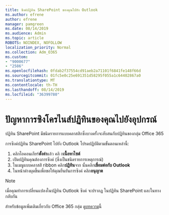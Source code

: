```yaml
---
title: ซิงค์ปฏิทิน SharePoint ของคุณไปยัง Outlook
ms.author: efrene
author: efrene
manager: pamgreen
ms.date: 08/14/2019
ms.audience: Admin
ms.topic: article
ROBOTS: NOINDEX, NOFOLLOW
localization_priority: Normal
ms.collection: Adm_O365
ms.custom:
- "9000677"
- "2586"
ms.openlocfilehash: 0fdab2f37554cd91aeb2a71101f6841fe148f66d
ms.sourcegitcommit: 01fc5e0c25e691351d58295f055a1c64402867a0
ms.translationtype: MT
ms.contentlocale: th-TH
ms.lasthandoff: 08/14/2019
ms.locfileid: "36399780"
---
```

# <a name="issues-synchronizing-your-calendar-to-devices"></a>ปัญหาการซิงโครไนส์ปฏิทินของคุณไปยังอุปกรณ์

ปฏิทิน SharePoint มีชนิดรายการแบบคลาสสิกซึ่งบางครั้งจะสับสนกับปฏิทินของกลุ่ม Office 365

การซิงค์ปฏิทิน SharePoint ไปยัง Outlook โปรดปฏิบัติตามขั้นตอนเหล่านี้:

1. คลิกไอคอนเกียร์**ตั้งค่า**แล้ว คลิ ก**เนื้อหาไซต์**
2. เปิดปฏิทินคุณต้องการซิงค์ (ซึ่งเป็นชนิดรายการเหตุการณ์)
3. ในเมนูแบบคลาสสิ ribbon คลิก**ปฏิทิน**จาก นั้นคลิก**เชื่อมต่อกับ Outlook**
4. ในหน้าต่างผุดขึ้นเพื่อขอให้คุณยืนยันการซิงค์ คลิก**อนุญาต**

>[!Note]
> เมื่อคุณทำการเปลี่ยนแปลงในปฏิทิน Outlook ซิงค์ จะปรากฏ ในปฏิทิน SharePoint และในทางกลับกัน

สำหรับข้อมูลเพิ่มเติมเกี่ยวกับ Office 365 กลุ่ม ดู[บทความ](https://support.office.com/en-us/article/Learn-about-Office-365-groups-b565caa1-5c40-40ef-9915-60fdb2d97fa2)นี้
